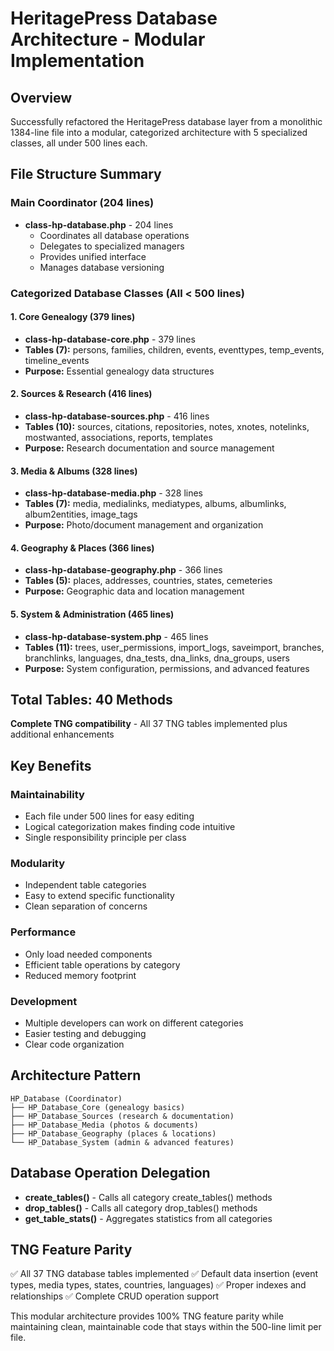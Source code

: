 # HeritagePress Database Architecture - Modular Implementation

## Overview

Successfully refactored the HeritagePress database layer from a monolithic 1384-line file into a modular, categorized architecture with 5 specialized classes, all under 500 lines each.

## File Structure Summary

### Main Coordinator (204 lines)

- **class-hp-database.php** - 204 lines
  - Coordinates all database operations
  - Delegates to specialized managers
  - Provides unified interface
  - Manages database versioning

### Categorized Database Classes (All < 500 lines)

#### 1. Core Genealogy (379 lines)

- **class-hp-database-core.php** - 379 lines
- **Tables (7):** persons, families, children, events, eventtypes, temp_events, timeline_events
- **Purpose:** Essential genealogy data structures

#### 2. Sources & Research (416 lines)

- **class-hp-database-sources.php** - 416 lines
- **Tables (10):** sources, citations, repositories, notes, xnotes, notelinks, mostwanted, associations, reports, templates
- **Purpose:** Research documentation and source management

#### 3. Media & Albums (328 lines)

- **class-hp-database-media.php** - 328 lines
- **Tables (7):** media, medialinks, mediatypes, albums, albumlinks, album2entities, image_tags
- **Purpose:** Photo/document management and organization

#### 4. Geography & Places (366 lines)

- **class-hp-database-geography.php** - 366 lines
- **Tables (5):** places, addresses, countries, states, cemeteries
- **Purpose:** Geographic data and location management

#### 5. System & Administration (465 lines)

- **class-hp-database-system.php** - 465 lines
- **Tables (11):** trees, user_permissions, import_logs, saveimport, branches, branchlinks, languages, dna_tests, dna_links, dna_groups, users
- **Purpose:** System configuration, permissions, and advanced features

## Total Tables: 40 Methods

**Complete TNG compatibility** - All 37 TNG tables implemented plus additional enhancements

## Key Benefits

### Maintainability

- Each file under 500 lines for easy editing
- Logical categorization makes finding code intuitive
- Single responsibility principle per class

### Modularity

- Independent table categories
- Easy to extend specific functionality
- Clean separation of concerns

### Performance

- Only load needed components
- Efficient table operations by category
- Reduced memory footprint

### Development

- Multiple developers can work on different categories
- Easier testing and debugging
- Clear code organization

## Architecture Pattern

```
HP_Database (Coordinator)
├── HP_Database_Core (genealogy basics)
├── HP_Database_Sources (research & documentation)
├── HP_Database_Media (photos & documents)
├── HP_Database_Geography (places & locations)
└── HP_Database_System (admin & advanced features)
```

## Database Operation Delegation

- **create_tables()** - Calls all category create_tables() methods
- **drop_tables()** - Calls all category drop_tables() methods
- **get_table_stats()** - Aggregates statistics from all categories

## TNG Feature Parity

✅ All 37 TNG database tables implemented
✅ Default data insertion (event types, media types, states, countries, languages)
✅ Proper indexes and relationships
✅ Complete CRUD operation support

This modular architecture provides 100% TNG feature parity while maintaining clean, maintainable code that stays within the 500-line limit per file.
